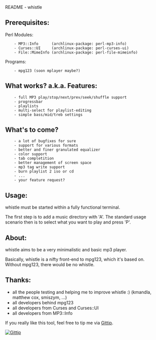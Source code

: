 README - whistle

Prerequisites:
--------------

Perl Modules:
    
        - MP3::Info      (archlinux-package: perl-mp3-info)
        - Curses::UI     (archlinux-package: perl-curses-ui)
        - File::MimeInfo (archlinux-package: perl-file-mimeinfo)

Programs:

        - mpg123 (soon mplayer maybe?)


What works? a.k.a. Features:
----------------------------

        - full MP3 play/stop/next/prev/seek/shuffle support
        - progressbar
        - playlists
        - multi-select for playlist-editing
        - simple bass/mid/treb settings


What's to come?
---------------

        - a lot of bugfixes for sure
        - support for various formats
        - better and finer granulated equalizer
        - color support
        - tab completition
        - better management of screen space
        - mp3 tag write support
        - burn playlist 2 iso or cd
        - ...
        - your feature request?


Usage:
------

whistle must be started within a fully functional terminal.

The first step is to add a music directory with 'A'. The standard
usage scenario then is to select what you want to play and press 'P'.



About:
------

whistle aims to be a very minimalistic and basic mp3 player.

Basically, whistle is a nifty front-end to mpg123, which it's
based on. Without mpg123, there would be no whistle.


Thanks:
-------
 - all the people testing and helping me to improve whistle :)
   (kmandla, matthew cox, smiszym, ...)
 - all developers behind mpg123
 - all developers from Curses and Curses::UI
 - all developers from MP3::Info
 


If you really like this tool, feel free to tip me via [Gittip][tip].

[![Gittip](http://img.shields.io/gittip/ap0calypse.svg)](https://www.gittip.com/ap0calypse/)

[tip]:https://www.gittip.com/ap0calypse/
